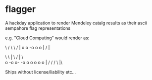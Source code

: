 flagger
=======

A hackday application to render Mendeley catalg results as their ascii sempahore flag representations

e.g. "Cloud Computing" would render as:

\     / \   \ /  | 
 o   o  -o   o   o 
 |  /            | 

\   \        |  \ / \|  \          
 o  -o   o- -o   o   o   o   o   o 
 |      /               /   / \  |\


Ships without license/liability etc...
